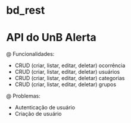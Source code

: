# bd_rest
# API do UnB Alerta
@ Funcionalidades:
- CRUD (criar, listar, editar, deletar) ocorrência
- CRUD (criar, listar, editar, deletar) usuários
- CRUD (criar, listar, editar, deletar) categorias
- CRUD (criar, listar, editar, deletar) grupos

@ Problemas:
- Autenticação de usuário
- Criação de usuário
